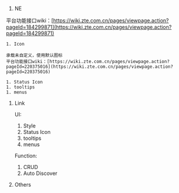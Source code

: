 1. NE

平台功能接口wiki：[https://wiki.zte.com.cn/pages/viewpage.action?pageId=184299871](https://wiki.zte.com.cn/pages/viewpage.action?pageId=184299871)

    1. Icon

    承载未自定义，使用默认图标
    平台功能接口wiki：[https://wiki.zte.com.cn/pages/viewpage.action?pageId=220375016](https://wiki.zte.com.cn/pages/viewpage.action?pageId=220375016)
    
    1. Status Icon
    1. tooltips
    1. menus
1. Link

    UI:

    1. Style
    1. Status Icon
    1. tooltips
    1. menus

    Function:

    1. CRUD
    1. Auto Discover
1. Others